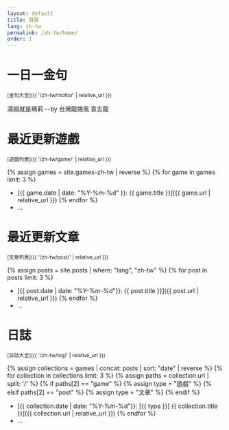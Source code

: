 ```yaml
---
layout: default
title: 首頁
lang: zh-tw
permalink: /zh-tw/home/
order: 1
---
```

# 一日一金句 

<sub>[金句大全]({{ '/zh-tw/motto/' | relative_url }})</sub>

湯姆就是瑪莉  --by 台灣龍捲風 袁志龍

# 最近更新遊戲

<sub>[遊戲列表]({{ '/zh-tw/game/' | relative_url }})</sub>

{% assign games = site.games-zh-tw | reverse %}
{% for game in games limit: 3 %}
* [{{ game.date | date: "%Y-%m-%d" }}: {{ game.title }}]({{ game.url | relative_url }})
{% endfor %}
* ...

# 最近更新文章

<sub>[文章列表]({{ '/zh-tw/post/' | relative_url }})</sub>

{% assign posts = site.posts | where: "lang", "zh-tw" %}
{% for post in posts limit: 3 %}
* [{{ post.date | date: "%Y-%m-%d"}}: {{ post.title }}]({{ post.url | relative_url }})
{% endfor %}
* ...

# 日誌

<sub>[日誌大全]({{ '/zh-tw/log/' | relative_url }})</sub>

{% assign collections = games | concat: posts | sort: "date" | reverse %}
{% for collection in collections limit: 3 %}
  {% assign paths = collection.url | split: '/' %}
  {% if paths[2] == "game" %}
    {% assign type = "遊戲" %}
  {% elsif paths[2] == "post" %}
    {% assign type = "文章" %}
  {% endif %}
* [{{ collection.date | date: "%Y-%m-%d"}}: [{{ type }}] {{ collection.title }}]({{ collection.url | relative_url }})
{% endfor %}
* ...
